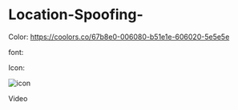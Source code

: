 # Location-Spoofing-
Color: 
https://coolors.co/67b8e0-006080-b51e1e-606020-5e5e5e

font:


Icon:

![icon](https://github.com/winkyt/LocationSpoofing/blob/master/img/Icon.png)

Video 
